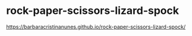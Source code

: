 # rock-paper-scissors-lizard-spock

https://barbaracristinanunes.github.io/rock-paper-scissors-lizard-spock/
